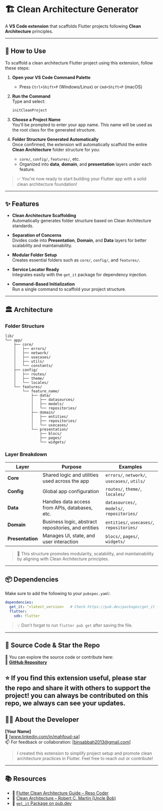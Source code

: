 # 🏗️ Clean Architecture Generator

A **VS Code extension** that scaffolds Flutter projects following **Clean Architecture** principles.

---

## 🚀 How to Use

To scaffold a clean architecture Flutter project using this extension, follow these steps:

1. **Open your VS Code Command Palette**  
   - Press `Ctrl+Shift+P` (Windows/Linux) or `Cmd+Shift+P` (macOS)

2. **Run the Command**  
   Type and select:
   ```bash
   initCleanProject
   ```

3. **Choose a Project Name**  
   You'll be prompted to enter your app name. This name will be used as the root class for the generated structure.

4. **Folder Structure Generated Automatically**  
   Once confirmed, the extension will automatically scaffold the entire **Clean Architecture** folder structure for you:
   - `core/`, `config/`, `features/`, etc.
   - Organized into **data**, **domain**, and **presentation** layers under each feature.

> ✅ You're now ready to start building your Flutter app with a solid clean architecture foundation!

---

## ✨ Features

- **Clean Architecture Scaffolding**  
  Automatically generates folder structure based on Clean Architecture standards.

- **Separation of Concerns**  
  Divides code into **Presentation**, **Domain**, and **Data** layers for better scalability and maintainability.

- **Modular Folder Setup**  
  Creates essential folders such as `core/`, `config/`, and `features/`.

- **Service Locator Ready**  
  Integrates easily with the `get_it` package for dependency injection.

- **Command-Based Initialization**  
  Run a single command to scaffold your project structure.

---

## 🏛️ Architecture

### Folder Structure

```plaintext
lib/
└── app/
    ├── core/
    │   ├── errors/
    │   ├── network/
    │   ├── usecases/
    │   ├── utils/
    │   └── constants/
    ├── config/
    │   ├── routes/
    │   ├── theme/
    │   └── locales/
    └── features/
        └── feature_name/
            ├── data/
            │   ├── datasources/
            │   ├── models/
            │   └── repositories/
            ├── domain/
            │   ├── entities/
            │   ├── repositories/
            │   └── usecases/
            └── presentation/
                ├── blocs/
                ├── pages/
                └── widgets/
```

### Layer Breakdown

| Layer           | Purpose                                              | Examples                                |
|------------------|-------------------------------------------------------|------------------------------------------|
| **Core**         | Shared logic and utilities used across the app       | `errors/`, `network/`, `usecases/`, `utils/` |
| **Config**       | Global app configuration                             | `routes/`, `theme/`, `locales/`         |
| **Data**         | Handles data access from APIs, databases, etc.       | `datasources/`, `models/`, `repositories/` |
| **Domain**       | Business logic, abstract repositories, and entities  | `entities/`, `usecases/`, `repositories/` |
| **Presentation** | Manages UI, state, and user interaction              | `blocs/`, `pages/`, `widgets/`          |

> 📁 This structure promotes modularity, scalability, and maintainability by aligning with Clean Architecture principles.

---

## 📦 Dependencies

Make sure to add the following to your `pubspec.yaml`:

```yaml
dependencies:
  get_it: ^<latest_version>   # Check https://pub.dev/packages/get_it for the latest
  flutter:
    sdk: flutter
```

> 💡 Don’t forget to run `flutter pub get` after saving the file.

---

## 🌟 Source Code & Star the Repo

📂 You can explore the source code or contribute here:  
🔗 **[GitHub Repository](https://github.com/Mahfoud-Sa/clean-artchiture-generator)**

⭐ If you find this extension useful, **please star the repo** and share it with others to support the project!
you can always be contributed on this repo, we always can see your updates.
---

## 👨‍💻 About the Developer

 **[Your Name]**  
🔗 [www.linkedin.com/in/mahfoud-sa]  
📫 For feedback or collaboration: [binsabbah2013@gmail.com]

> I created this extension to simplify project setup and promote clean architecture practices in Flutter. Feel free to reach out or contribute!

---

## 📚 Resources

- 📖 [Flutter Clean Architecture Guide – Reso Coder](https://resocoder.com/flutter-clean-architecture-tdd/)
- 🧱 [Clean Architecture – Robert C. Martin (Uncle Bob)](https://8thlight.com/blog/uncle-bob/2012/08/13/the-clean-architecture.html)
- 🔧 [`get_it` Package on pub.dev](https://pub.dev/packages/get_it)

